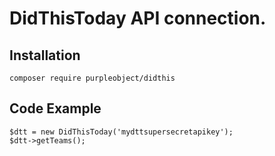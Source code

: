 # DidThisToday API connection.

## Installation

    composer require purpleobject/didthis

## Code Example

    $dtt = new DidThisToday('mydttsupersecretapikey');
    $dtt->getTeams();